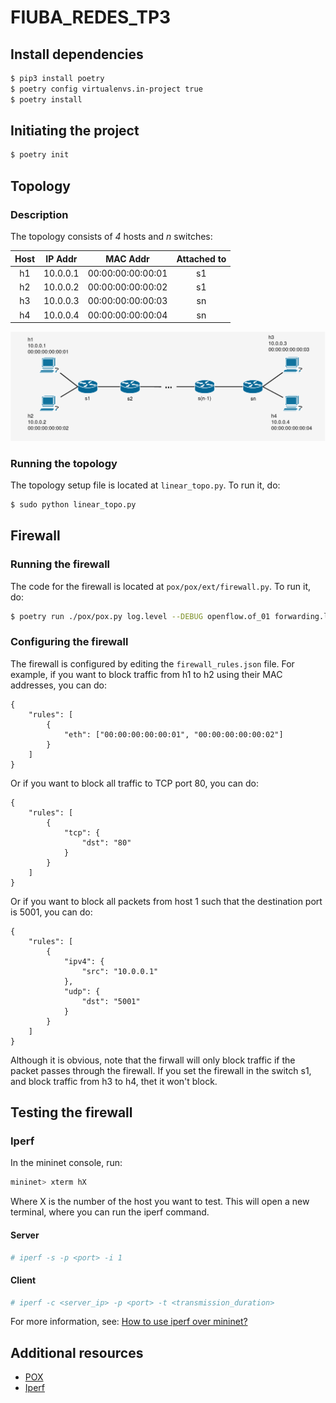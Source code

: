 # FIUBA_REDES_TP3

## Install dependencies
```bash
$ pip3 install poetry
$ poetry config virtualenvs.in-project true
$ poetry install
```

## Initiating the project
```bash
$ poetry init
```

## Topology
### Description
The topology consists of *4* hosts and *n* switches:

| Host | IP Addr  |     MAC Addr      |  Attached to  |
|:----:|:--------:|:-----------------:|:-------------:|
|  h1  | 10.0.0.1 | 00:00:00:00:00:01 |      s1       |
|  h2  | 10.0.0.2 | 00:00:00:00:00:02 |      s1       |
|  h3  | 10.0.0.3 | 00:00:00:00:00:03 |      sn       |
|  h4  | 10.0.0.4 | 00:00:00:00:00:04 |      sn       |

![topology](resources/topology.png)


### Running the topology
The topology setup file is located at `linear_topo.py`. To run it, do:
```bash
$ sudo python linear_topo.py
```

## Firewall
### Running the firewall
The code for the firewall is located at `pox/pox/ext/firewall.py`.
To run it, do:
```bash
$ poetry run ./pox/pox.py log.level --DEBUG openflow.of_01 forwarding.l2_learning firewall
```

### Configuring the firewall
The firewall is configured by editing the `firewall_rules.json` file.
For example, if you want to block traffic from h1 to h2 using their
MAC addresses, you can do:
```
{
    "rules": [
        {
            "eth": ["00:00:00:00:00:01", "00:00:00:00:00:02"]
        }
    ]
}
```
Or if you want to block all traffic to TCP port 80, you can do:
```
{
    "rules": [
        {
            "tcp": {
                "dst": "80"
            }
        }
    ]
}
```
Or if you want to block all packets from host 1 such that the destination
port is 5001, you can do:
```
{
    "rules": [
        {
            "ipv4": {
                "src": "10.0.0.1"
            },
            "udp": {
                "dst": "5001"
            }
        }
    ]
}
```

Although it is obvious, note that the firwall will only block traffic
if the packet passes through the firewall. If you set the firewall in
the switch s1, and block traffic from h3 to h4, thet it won't block.

## Testing the firewall
### Iperf
In the mininet console, run:
```bash
mininet> xterm hX
```
Where X is the number of the host you want to test. This will open a
new terminal, where you can run the iperf command.
#### Server
```bash
# iperf -s -p <port> -i 1
```
#### Client
```bash
# iperf -c <server_ip> -p <port> -t <transmission_duration>
```
For more information, see: [How to use iperf over mininet?](http://csie.nqu.edu.tw/smallko/sdn/iperf_mininet.htm)

## Additional resources
- [POX](https://noxrepo.github.io/pox-doc/html/)
- [Iperf](https://iperf.fr/)




